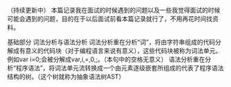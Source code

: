 （持续更新中）
本篇记录我在面试的时候遇到的问题以及一些我觉得面试的时候可能会遇到的问题，目的在于以后面试前看本篇记录就行了，不用再花时间找资料。

基础部分
词法分析与语法分析
词法分析重在分析“词”，将由字符串组成的代码分解成有意义的代码块（对于编程语言来说有意义），这些代码块被称为词法单元。例如var i=0;会被分解成var,i,=,0,;。（本句中的空格无意义）
语法分析重在分析“程序语法”，将词法单元流转换成一个由元素逐级嵌套所组成的代表了程序语法结构的树。（这个树就称为抽象语法树AST）
